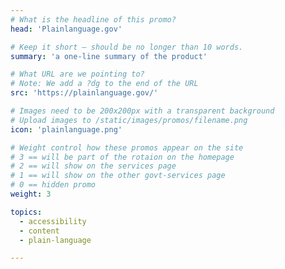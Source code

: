 ```yaml
---
# What is the headline of this promo?
head: 'Plainlanguage.gov'

# Keep it short — should be no longer than 10 words.
summary: 'a one-line summary of the product'

# What URL are we pointing to?
# Note: We add a ?dg to the end of the URL
src: 'https://plainlanguage.gov/'

# Images need to be 200x200px with a transparent background
# Upload images to /static/images/promos/filename.png
icon: 'plainlanguage.png'

# Weight control how these promos appear on the site
# 3 == will be part of the rotaion on the homepage
# 2 == will show on the services page
# 1 == will show on the other govt-services page
# 0 == hidden promo
weight: 3

topics:
  - accessibility
  - content
  - plain-language

---
```

